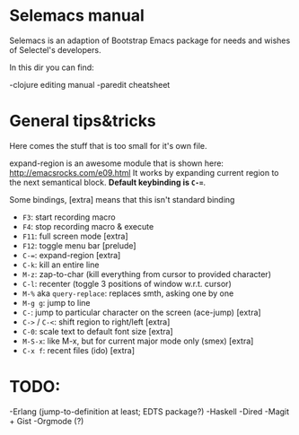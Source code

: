 Selemacs manual
===============

Selemacs is an adaption of Bootstrap Emacs package for needs and
wishes of Selectel's developers.

In this dir you can find:

-clojure editing manual
-paredit cheatsheet

General tips&tricks
===================

Here comes the stuff that is too small for it's own file.

expand-region is an awesome module that is shown here:
http://emacsrocks.com/e09.html It works by expanding current region to
the next semantical block. **Default keybinding is `C-=`**.

Some bindings, [extra] means that this isn't standard binding

- `F3`: start recording macro
- `F4`: stop recording macro & execute
- `F11`: full screen mode [extra]
- `F12`: toggle menu bar [prelude]
- `C-=`: expand-region [extra]
- `C-k`: kill an entire line
- `M-z`: zap-to-char (kill everything from cursor to provided character)
- `C-l`: recenter (toggle 3 positions of window w.r.t. cursor)
- `M-%` aka `query-replace`: replaces smth, asking one by one
- `M-g g`: jump to line
- `C-`: jump to particular character on the screen (ace-jump) [extra]
- `C->` / `C-<`: shift region to right/left [extra]
- `C-0`: scale text to default font size [extra]
- `M-S-x`: like M-x, but for current major mode only (smex) [extra]
- `C-x f`: recent files (ido) [extra]


TODO:
====

-Erlang (jump-to-definition at least; EDTS package?)
-Haskell
-Dired
-Magit + Gist
-Orgmode (?)
